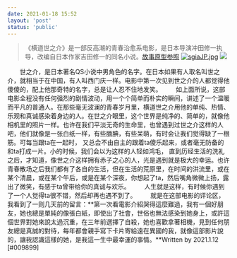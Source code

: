 ```yaml
---
date: 2021-01-18 15:52
layout: 'post'
status: 'public'
---
```


>  《横道世之介》是一部反高潮的青春治愈系电影，是日本导演冲田修一执导，改编自日本作家吉田修一的同名小说。[故事原型参照](https://zh.wikipedia.org/wiki/%E6%96%B0%E5%A4%A7%E4%B9%85%E4%BF%9D%E7%AB%99%E4%B9%98%E5%AE%A2%E5%A2%AE%E8%BB%8C%E4%BA%8B%E6%95%85)
[![sgiaJP.jpg](https://s3.ax1x.com/2021/01/19/sgiaJP.jpg)](https://imgchr.com/i/sgiaJP)
![](http://)

&emsp;&emsp;世之介，是日本著名QS小说中男角色的名字。在日本如果有人取名叫世之介，就相当于在中国，有人叫西门庆一样。电影中第一次见到世之介的人都觉得他傻傻的，配上他那奇特的名字，总是让人忍不住地发笑。
&emsp;&emsp;如上面所说，这部电影全程没有任何强烈的剧情波动，用一个个简单而朴实的瞬间，讲述了一个温暖而平凡的普通人。在那些毫无波澜的青春岁月里，横道世之介用他的单纯、热情、乐观和真诚感染着身边的人。在世之介眼里，这个世界是纯净的、简单的，就像他相机里的照片一样。也许在我们平淡无奇的生命里，也曾遇到过世之介这样的人吧，他们就像是一张白纸一样，有些腼腆，有些呆萌，有时会让我们觉得缺了一根筋。可每当跟ta在一起时， 又总会不由自主的跟着ta傻乐起来，或者毫无防备的和ta打成一片。小的时候，我们会以为这样的人轻如鸿毛， 直到历经生活的洗礼之后，才知道，像世之介这样拥有赤子之心的人，光是遇到就是极大的幸运。也许青春散场之后我们都有了各自的生活，但在生活的荒原里，在时间的洪流里，或在某个清晨，或在某个午后，或是在某个深夜，你想起了ta，然后嘴角微微上扬，露出了微笑，有感于ta曾带给你的真诚与欢乐。
&emsp;&emsp;人生就是这样，有时候你遇到了一个人觉得ta很不错，然后却再也遇不到了。
&emsp;&emsp;就是在这部电影的评论区，我看到了一则几天前的留言：**第一次看電影介紹哭得這麼難過，我有一個好朋友，她也總是單純的像張白紙，即使出了社會，世俗也無法感染到她身上，或許這個世界對她來說太過沉重，在三年前選擇了自殺，她也喜歡拿著相機，見到任何朋友總是真誠的對待，每年都會親手寫下卡片寄給遠在異國的我，就像這部影片說的，讓我認識這樣的她，是我這一生中最幸運的事情。**Written by 2021.1.12 [#009899]
